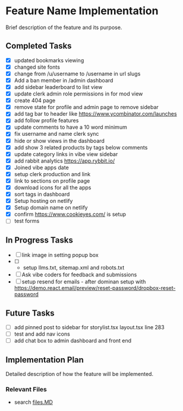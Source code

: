 # Feature Name Implementation

Brief description of the feature and its purpose.

## Completed Tasks

- [x] updated bookmarks viewing
- [x] changed site fonts
- [x] change from /u/username to /username in url slugs
- [x] Add a ban member in /admin dashboard
- [x] add sidebar leaderboard to list view
- [x] update clerk admin role permissions in for mod view
- [x] create 404 page
- [x] remove state for profile and admin page to remove sidebar
- [x] add tag bar to header like https://www.ycombinator.com/launches
- [x] add follow profile features
- [x] update comments to have a 10 word minimum
- [x] fix username and name clerk sync
- [x] hide or show views in the dashboard
- [x] add show 3 related products by tags below comments
- [x] update category links in vibe view sidebar
- [x] add rabbit analytics https://app.rybbit.io/
- [x] Joined vibe apps date
- [x] setup clerk production and link
- [x] link to sections on profile page
- [x] download icons for all the apps
- [x] sort tags in dashboard
- [x] Setup hosting on netlify
- [x] Setup domain name on netlify
- [x] confirm https://www.cookieyes.com/ is setup
- [ ] test forms

## In Progress Tasks

- [ ] link image in setting popup box
- [ ] - setup llms.txt, sitemap.xml and robots.txt
- [ ] Ask vibe coders for feedback and submissions
- [ ] setup resend for emails - after dominan setup with https://demo.react.email/preview/reset-password/dropbox-reset-password

## Future Tasks

- [ ] add pinned post to sidebar for storylist.tsx layout.tsx line 283
- [ ] test and add nav icons
- [ ] add chat box to admin dashboard and front end

## Implementation Plan

Detailed description of how the feature will be implemented.

### Relevant Files

- search [files.MD](files.MD)

